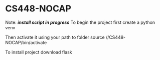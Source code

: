 # CS448-NOCAP
Note: *****install script in progress*****
To begin the project first create a python venv

Then activate it using your path to folder
source /<path>/CS448-NOCAP/bin/activate

To install project download flask
